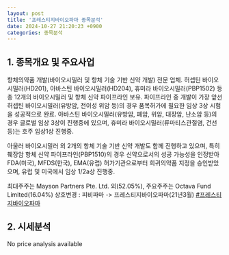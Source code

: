 ```yaml
---
layout: post
title: '프레스티지바이오파마 종목분석'
date: 2024-10-27 21:20:23 +0900
categories: 종목분석
---
```


## 1. 종목개요 및 주요사업

항체의약품 개발(바이오시밀러 및 항체 기술 기반 신약 개발) 전문 업체. 허셉틴 바이오시밀러(HD201), 아바스틴 바이오시밀러(HD204), 휴미라 바이오시밀러(PBP1502) 등 총 12개의 바이오시밀러 및 항체 신약 파이프라인 보유. 파이프라인 중 개발이 가장 앞선 허셉틴 바이오시밀러(유방암, 전이성 위암 등)의 경우 품목허가에 필요한 임상 3상 시험을 성공적으로 완료. 아바스틴 바이오시밀러(유방암, 폐암, 위암, 대장암, 난소암 등)의 경우 글로벌 임상 3상이 진행중에 있으며, 휴미라 바이오시밀러(류마티스관절염, 건선 등)는 호주 임상1상 진행중.

아울러 바이오시밀러 외 2개의 항체 기술 기반 신약 개발도 함께 진행하고 있으며, 특히 췌장암 항체 신약 파이프라인(PBP1510)의 경우 신약으로서의 성공 가능성을 인정받아 FDA(미국),  MFDS(한국), EMA(유럽) 허가기관으로부터 희귀의약품 지정을 승인받았으며, 유럽 및 미국에서 임상 1/2a상 진행중.

최대주주는 Mayson Partners Pte. Ltd. 외(52.05%), 주요주주는 Octava Fund Limited(16.04%) 상호변경 : 피비파마 -> 프레스티지바이오파마(21년3월)
[#프레스티지바이오파마](#)

## 2. 시세분석

No price analysis available
